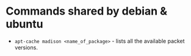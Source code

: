 # Commands shared by debian & ubuntu

* `apt-cache madison <name_of_package>` - lists all the available packet versions.
 

